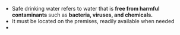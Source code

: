 - Safe drinking water refers to water that is **free from harmful contaminants** such as **bacteria, viruses, and chemicals.**
- It must be located on the premises, readily available when needed
- 